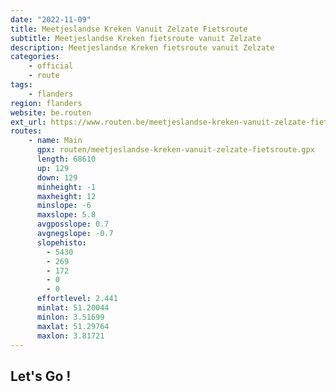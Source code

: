 ```yaml
---
date: "2022-11-09"
title: Meetjeslandse Kreken Vanuit Zelzate Fietsroute
subtitle: Meetjeslandse Kreken fietsroute vanuit Zelzate
description: Meetjeslandse Kreken fietsroute vanuit Zelzate
categories:
    - official
    - route
tags:
    - flanders
region: flanders
website: be.routen
ext_url: https://www.routen.be/meetjeslandse-kreken-vanuit-zelzate-fietsroute
routes:
    - name: Main
      gpx: routen/meetjeslandse-kreken-vanuit-zelzate-fietsroute.gpx
      length: 68610
      up: 129
      down: 129
      minheight: -1
      maxheight: 12
      minslope: -6
      maxslope: 5.8
      avgposslope: 0.7
      avgnegslope: -0.7
      slopehisto:
        - 5430
        - 269
        - 172
        - 0
        - 0
      effortlevel: 2.441
      minlat: 51.20044
      minlon: 3.51699
      maxlat: 51.29764
      maxlon: 3.81721
---
```


## Let's Go ! 


